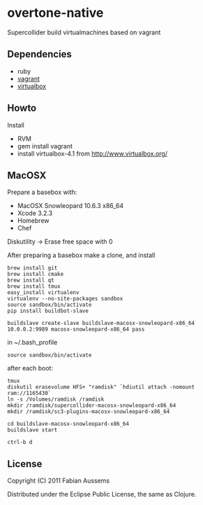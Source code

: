 # overtone-native

Supercollider build virtualmachines based on vagrant

## Dependencies

 * ruby
 * [vagrant](http://vagrantup.com/)
 * [virtualbox](http://www.virtualbox.org/)

## Howto

Install

 * RVM
 * gem install vagrant
 * install virtualbox-4.1  from http://www.virtualbox.org/

## MacOSX

Prepare a basebox with:

 * MacOSX Snowleopard 10.6.3 x86_64
 * Xcode 3.2.3
 * Homebrew
 * Chef

Diskutility -> Erase free space with 0

After preparing a basebox make a clone, and install

    brew install git
    brew install cmake
    brew install qt
    brew install tmux
    easy_install virtualenv
    virtualenv --no-site-packages sandbox
    source sandbox/bin/activate
    pip install buildbot-slave

    buildslave create-slave buildslave-macosx-snowleopard-x86_64 10.0.0.2:9989 macosx-snowleopard-x86_64 pass

in ~/.bash_profile

    source sandbox/bin/activate

after each boot:

    tmux
    diskutil erasevolume HFS+ "ramdisk" `hdiutil attach -nomount ram://1165430`
    ln -s /Volumes/ramdisk /ramdisk
    mkdir /ramdisk/supercollider-macosx-snowleopard-x86_64
    mkdir /ramdisk/sc3-plugins-macosx-snowleopard-x86_64

    cd buildslave-macosx-snowleopard-x86_64
    buildslave start

    ctrl-b d

## License

Copyright (C) 2011 Fabian Aussems

Distributed under the Eclipse Public License, the same as Clojure.


